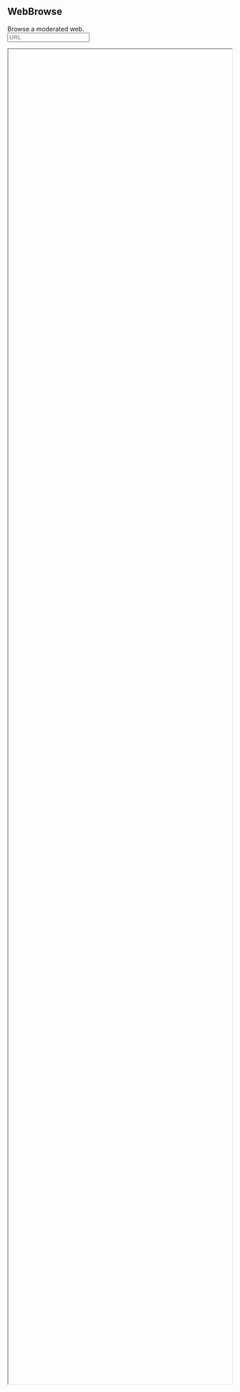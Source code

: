 ## WebBrowse
Browse a moderated web.  
<input type="text" placeholder="URL" onkeydown="if (event.keyCode === 13){document.querySelector('#i').src = `/files/websites/${this.value}`}">
<iframe src="about:blank" id="i" style="width:100%;height:75vh;display:block;" sandbox="allow-forms	allow-pointer-lock allow-popups allow-scripts"></iframe>
